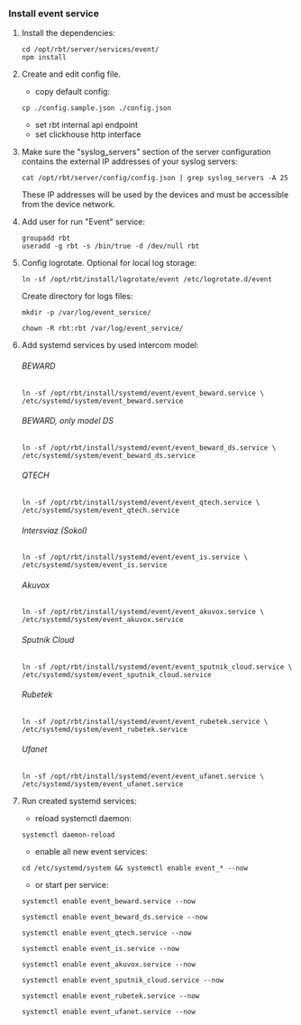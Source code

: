 ### Install event service
1. Install the dependencies:
    ```shell
    cd /opt/rbt/server/services/event/
    npm install
    ```
2. Create and edit config file.  
   - copy default config:
    ```shell
    cp ./config.sample.json ./config.json
    ```
   - set rbt internal api endpoint
   - set clickhouse http interface

3. Make sure the "syslog_servers" section of the server configuration
   contains the external IP addresses of your syslog servers:
    ```shell
    cat /opt/rbt/server/config/config.json | grep syslog_servers -A 25
    ```
   These IP addresses will be used by the devices and must be accessible from the device network.
4. Add user for run "Event" service:
    ```shell
    groupadd rbt
    useradd -g rbt -s /bin/true -d /dev/null rbt
    ```
5. Config logrotate. Optional for local log storage:
   ```shell
   ln -sf /opt/rbt/install/logrotate/event /etc/logrotate.d/event
   ```
   Create directory for logs files:
   ```shell
   mkdir -p /var/log/event_service/
   ```
   ```shell
   chown -R rbt:rbt /var/log/event_service/
   ```
   
6. Add systemd services by used intercom model:
   ###### BEWARD
    ````shell
   ln -sf /opt/rbt/install/systemd/event/event_beward.service \
   /etc/systemd/system/event_beward.service
    ````

   ###### BEWARD, only model DS
    ````shell
   ln -sf /opt/rbt/install/systemd/event/event_beward_ds.service \
   /etc/systemd/system/event_beward_ds.service
    ````

   ###### QTECH
    ````shell
   ln -sf /opt/rbt/install/systemd/event/event_qtech.service \
   /etc/systemd/system/event_qtech.service
    ````

   ###### Intersviaz (Sokol)
    ````shell
   ln -sf /opt/rbt/install/systemd/event/event_is.service \
   /etc/systemd/system/event_is.service 
    ````

   ###### Akuvox
    ````shell
   ln -sf /opt/rbt/install/systemd/event/event_akuvox.service \
   /etc/systemd/system/event_akuvox.service
    ````

   ###### Sputnik Cloud
    ````shell
   ln -sf /opt/rbt/install/systemd/event/event_sputnik_cloud.service \
   /etc/systemd/system/event_sputnik_cloud.service
    ````
   
   ###### Rubetek
    ````shell
   ln -sf /opt/rbt/install/systemd/event/event_rubetek.service \
   /etc/systemd/system/event_rubetek.service
    ````

   ###### Ufanet
   ````shell
   ln -sf /opt/rbt/install/systemd/event/event_ufanet.service \
   /etc/systemd/system/event_ufanet.service
   ````

7. Run created systemd services:
   - reload systemctl daemon:
   ```shell
   systemctl daemon-reload
   ```
   
   - enable all new event services:
   ```shell
   cd /etc/systemd/system && systemctl enable event_* --now
   ```

   - or start per service:
   ```shell
   systemctl enable event_beward.service --now
      
   systemctl enable event_beward_ds.service --now
      
   systemctl enable event_qtech.service --now
      
   systemctl enable event_is.service --now
      
   systemctl enable event_akuvox.service --now
      
   systemctl enable event_sputnik_cloud.service --now
   
   systemctl enable event_rubetek.service --now
      
   systemctl enable event_ufanet.service --now
   ```
